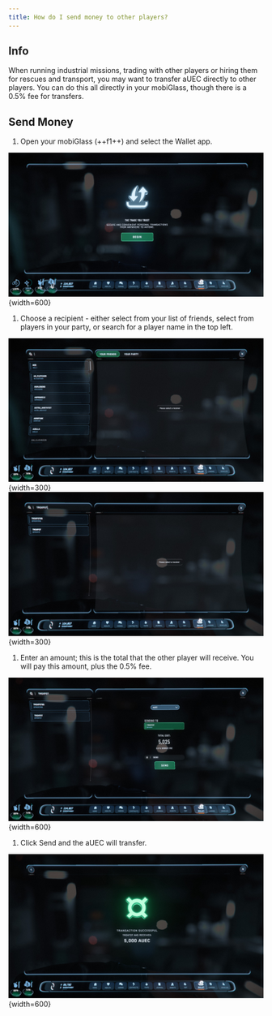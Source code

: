 ```yaml
---
title: How do I send money to other players?
---
```


## Info

When running industrial missions, trading with other players or hiring them for
rescues and transport, you may want to transfer aUEC directly to other players.
You can do this all directly in your mobiGlass, though there is a 0.5% fee for
transfers.

## Send Money

1. Open your mobiGlass (++f1++) and select the Wallet app.

![Wallet App](./images/send-money/wallet.jpg){width=600}

1. Choose a recipient - either select from your list of friends, select from
players in your party, or search for a player name in the top left.

![Friends List](./images/send-money/friends.jpg){width=300}
![Search](./images/send-money/search.jpg){width=300}

1. Enter an amount; this is the total that the other player will receive. You
will pay this amount, plus the 0.5% fee.

![Amount](./images/send-money/amount.jpg){width=600}

1. Click Send and the aUEC will transfer.

![Sent](./images/send-money/sent.jpg){width=600}
